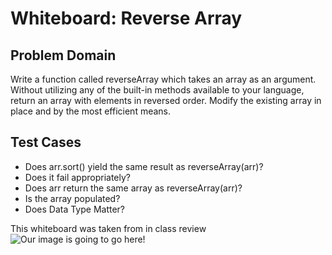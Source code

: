 # Whiteboard: Reverse Array

## Problem Domain

Write a function called reverseArray which takes an array as an argument. Without utilizing any of the built-in methods available to your language, return an array with elements in reversed order. Modify the existing array in place and by the most efficient means.

## Test Cases

- Does arr.sort() yield the same result as reverseArray(arr)?
- Does it fail appropriately?
- Does arr return the same array as reverseArray(arr)?
- Is the array populated?
- Does Data Type Matter?


This whiteboard was taken from in class review
![Our image is going to go here!](/assets/Array-Reverse-Whiteboard.png)